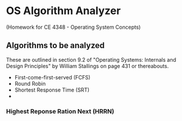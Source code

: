 # OS Algorithm Analyzer
(Homework for CE 4348 - Operating System Concepts)

## Algorithms to be analyzed
These are outlined in section 9.2 of "Operating Systems: Internals and Design Principles" by William Stallings on page 431 or thereabouts.
- First-come-first-served (FCFS)
- Round Robin
- Shortest Response Time (SRT)
- 

### Highest Reponse Ration Next (HRRN)
